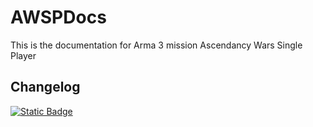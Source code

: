 # AWSPDocs

This is the documentation for Arma 3 mission Ascendancy Wars Single Player

## Changelog
[![Static Badge](https://img.shields.io/badge/Alpha-1.7.5a-teal?style=plastic&logo=github&labelColor=black)](CHANGELOG.md)  

